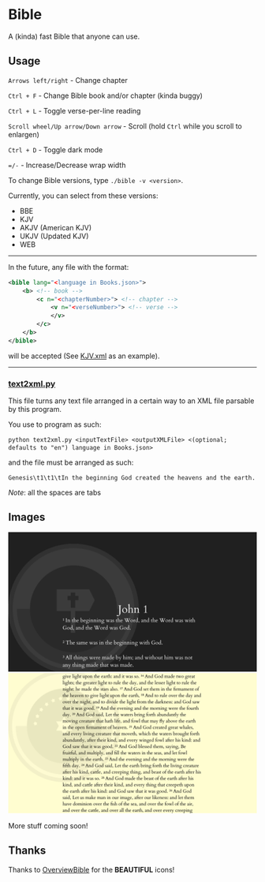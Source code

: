 # Bible
A (kinda) fast Bible that anyone can use.

## Usage

``Arrows left/right`` - Change chapter

``Ctrl + F`` - Change Bible book and/or chapter (kinda buggy)

``Ctrl + L`` - Toggle verse-per-line reading

``Scroll wheel/Up arrow/Down arrow`` - Scroll (hold ``Ctrl`` while you scroll to enlargen)

``Ctrl + D`` - Toggle dark mode

``=/-`` - Increase/Decrease wrap width

To change Bible versions, type `./bible -v <version>`.

Currently, you can select from these versions:

* BBE
* KJV
* AKJV (American KJV)
* UKJV (Updated KJV)
* WEB

***

In the future, any file with the format:

```xml
<bible lang="<language in Books.json>">
    <b> <!-- book -->
        <c n="<chapterNumber>"> <!-- chapter -->
            <v n="<verseNumber>"> <!-- verse -->
            </v>
        </c>
    </b>
</bible>
```

will be accepted (See [KJV.xml](books/KJV.xml) as an example).

***

### [text2xml.py](text2xml.py)

This file turns any text file arranged in a certain way to an XML file parsable by this program.

You use to program as such:

```
python text2xml.py <inputTextFile> <outputXMLFile> <(optional; defaults to "en") language in Books.json>
```

and the file must be arranged as such:

```
Genesis\t1\t1\tIn the beginning God created the heavens and the earth.
```

*Note*: all the spaces are tabs

## Images

![Photo featuring John 1](docs/bible.png)
![Photo featuring Genesis 1 16](docs/bible2.png)



More stuff coming soon!

## Thanks

Thanks to [OverviewBible](https://overviewbible.com/) for the **BEAUTIFUL** icons!
